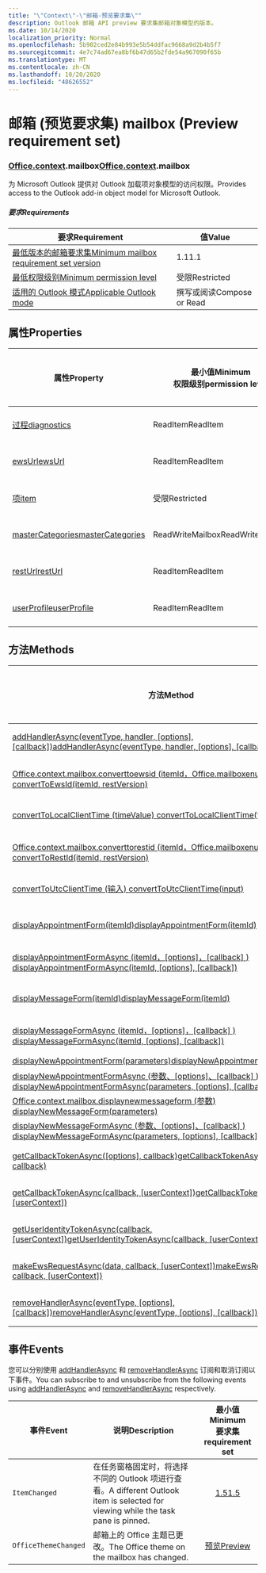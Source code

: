 ```yaml
---
title: "\"Context\"-\"邮箱-预览要求集\""
description: Outlook 邮箱 API preview 要求集邮箱对象模型的版本。
ms.date: 10/14/2020
localization_priority: Normal
ms.openlocfilehash: 5b902ced2e84b993e5b54ddfac9668a9d2b4b5f7
ms.sourcegitcommit: 4e7c74ad67ea8bf6b47d65b2fde54a967090f65b
ms.translationtype: MT
ms.contentlocale: zh-CN
ms.lasthandoff: 10/20/2020
ms.locfileid: "48626552"
---
```

# <a name="mailbox-preview-requirement-set"></a><span data-ttu-id="0eaf1-103">邮箱 (预览要求集) </span><span class="sxs-lookup"><span data-stu-id="0eaf1-103">mailbox (Preview requirement set)</span></span>

### <a name="officecontextmailbox"></a><span data-ttu-id="0eaf1-104">[Office](office.md)[.context](office.context.md).mailbox</span><span class="sxs-lookup"><span data-stu-id="0eaf1-104">[Office](office.md)[.context](office.context.md).mailbox</span></span>

<span data-ttu-id="0eaf1-105">为 Microsoft Outlook 提供对 Outlook 加载项对象模型的访问权限。</span><span class="sxs-lookup"><span data-stu-id="0eaf1-105">Provides access to the Outlook add-in object model for Microsoft Outlook.</span></span>

##### <a name="requirements"></a><span data-ttu-id="0eaf1-106">要求</span><span class="sxs-lookup"><span data-stu-id="0eaf1-106">Requirements</span></span>

|<span data-ttu-id="0eaf1-107">要求</span><span class="sxs-lookup"><span data-stu-id="0eaf1-107">Requirement</span></span>| <span data-ttu-id="0eaf1-108">值</span><span class="sxs-lookup"><span data-stu-id="0eaf1-108">Value</span></span>|
|---|---|
|[<span data-ttu-id="0eaf1-109">最低版本的邮箱要求集</span><span class="sxs-lookup"><span data-stu-id="0eaf1-109">Minimum mailbox requirement set version</span></span>](../../requirement-sets/outlook-api-requirement-sets.md)| <span data-ttu-id="0eaf1-110">1.1</span><span class="sxs-lookup"><span data-stu-id="0eaf1-110">1.1</span></span>|
|[<span data-ttu-id="0eaf1-111">最低权限级别</span><span class="sxs-lookup"><span data-stu-id="0eaf1-111">Minimum permission level</span></span>](../../../outlook/understanding-outlook-add-in-permissions.md)| <span data-ttu-id="0eaf1-112">受限</span><span class="sxs-lookup"><span data-stu-id="0eaf1-112">Restricted</span></span>|
|[<span data-ttu-id="0eaf1-113">适用的 Outlook 模式</span><span class="sxs-lookup"><span data-stu-id="0eaf1-113">Applicable Outlook mode</span></span>](../../../outlook/outlook-add-ins-overview.md#extension-points)| <span data-ttu-id="0eaf1-114">撰写或阅读</span><span class="sxs-lookup"><span data-stu-id="0eaf1-114">Compose or Read</span></span>|

## <a name="properties"></a><span data-ttu-id="0eaf1-115">属性</span><span class="sxs-lookup"><span data-stu-id="0eaf1-115">Properties</span></span>

| <span data-ttu-id="0eaf1-116">属性</span><span class="sxs-lookup"><span data-stu-id="0eaf1-116">Property</span></span> | <span data-ttu-id="0eaf1-117">最小值</span><span class="sxs-lookup"><span data-stu-id="0eaf1-117">Minimum</span></span><br><span data-ttu-id="0eaf1-118">权限级别</span><span class="sxs-lookup"><span data-stu-id="0eaf1-118">permission level</span></span> | <span data-ttu-id="0eaf1-119">型号</span><span class="sxs-lookup"><span data-stu-id="0eaf1-119">Modes</span></span> | <span data-ttu-id="0eaf1-120">返回类型</span><span class="sxs-lookup"><span data-stu-id="0eaf1-120">Return type</span></span> | <span data-ttu-id="0eaf1-121">最小值</span><span class="sxs-lookup"><span data-stu-id="0eaf1-121">Minimum</span></span><br><span data-ttu-id="0eaf1-122">要求集</span><span class="sxs-lookup"><span data-stu-id="0eaf1-122">requirement set</span></span> |
|---|---|---|---|:---:|
| [<span data-ttu-id="0eaf1-123">过程</span><span class="sxs-lookup"><span data-stu-id="0eaf1-123">diagnostics</span></span>](/javascript/api/outlook/office.mailbox?view=outlook-js-preview&preserve-view=true#diagnostics) | <span data-ttu-id="0eaf1-124">ReadItem</span><span class="sxs-lookup"><span data-stu-id="0eaf1-124">ReadItem</span></span> | <span data-ttu-id="0eaf1-125">撰写</span><span class="sxs-lookup"><span data-stu-id="0eaf1-125">Compose</span></span><br><span data-ttu-id="0eaf1-126">读取</span><span class="sxs-lookup"><span data-stu-id="0eaf1-126">Read</span></span> | [<span data-ttu-id="0eaf1-127">Diagnostics</span><span class="sxs-lookup"><span data-stu-id="0eaf1-127">Diagnostics</span></span>](/javascript/api/outlook/office.diagnostics?view=outlook-js-preview&preserve-view=true) | [<span data-ttu-id="0eaf1-128">1.1</span><span class="sxs-lookup"><span data-stu-id="0eaf1-128">1.1</span></span>](../requirement-set-1.1/outlook-requirement-set-1.1.md) |
| [<span data-ttu-id="0eaf1-129">ewsUrl</span><span class="sxs-lookup"><span data-stu-id="0eaf1-129">ewsUrl</span></span>](/javascript/api/outlook/office.mailbox?view=outlook-js-preview&preserve-view=true#ewsurl) | <span data-ttu-id="0eaf1-130">ReadItem</span><span class="sxs-lookup"><span data-stu-id="0eaf1-130">ReadItem</span></span> | <span data-ttu-id="0eaf1-131">撰写</span><span class="sxs-lookup"><span data-stu-id="0eaf1-131">Compose</span></span><br><span data-ttu-id="0eaf1-132">读取</span><span class="sxs-lookup"><span data-stu-id="0eaf1-132">Read</span></span> | <span data-ttu-id="0eaf1-133">String</span><span class="sxs-lookup"><span data-stu-id="0eaf1-133">String</span></span> | [<span data-ttu-id="0eaf1-134">1.1</span><span class="sxs-lookup"><span data-stu-id="0eaf1-134">1.1</span></span>](../requirement-set-1.1/outlook-requirement-set-1.1.md) |
| [<span data-ttu-id="0eaf1-135">项</span><span class="sxs-lookup"><span data-stu-id="0eaf1-135">item</span></span>](office.context.mailbox.item.md) | <span data-ttu-id="0eaf1-136">受限</span><span class="sxs-lookup"><span data-stu-id="0eaf1-136">Restricted</span></span> | <span data-ttu-id="0eaf1-137">撰写</span><span class="sxs-lookup"><span data-stu-id="0eaf1-137">Compose</span></span><br><span data-ttu-id="0eaf1-138">读取</span><span class="sxs-lookup"><span data-stu-id="0eaf1-138">Read</span></span> | [<span data-ttu-id="0eaf1-139">Item</span><span class="sxs-lookup"><span data-stu-id="0eaf1-139">Item</span></span>](/javascript/api/outlook/office.item?view=outlook-js-preview&preserve-view=true) | [<span data-ttu-id="0eaf1-140">1.1</span><span class="sxs-lookup"><span data-stu-id="0eaf1-140">1.1</span></span>](../requirement-set-1.1/outlook-requirement-set-1.1.md) |
| [<span data-ttu-id="0eaf1-141">masterCategories</span><span class="sxs-lookup"><span data-stu-id="0eaf1-141">masterCategories</span></span>](/javascript/api/outlook/office.mailbox?view=outlook-js-preview&preserve-view=true#mastercategories) | <span data-ttu-id="0eaf1-142">ReadWriteMailbox</span><span class="sxs-lookup"><span data-stu-id="0eaf1-142">ReadWriteMailbox</span></span> | <span data-ttu-id="0eaf1-143">撰写</span><span class="sxs-lookup"><span data-stu-id="0eaf1-143">Compose</span></span><br><span data-ttu-id="0eaf1-144">读取</span><span class="sxs-lookup"><span data-stu-id="0eaf1-144">Read</span></span> | [<span data-ttu-id="0eaf1-145">MasterCategories</span><span class="sxs-lookup"><span data-stu-id="0eaf1-145">MasterCategories</span></span>](/javascript/api/outlook/office.mastercategories?view=outlook-js-preview&preserve-view=true) | [<span data-ttu-id="0eaf1-146">1.8</span><span class="sxs-lookup"><span data-stu-id="0eaf1-146">1.8</span></span>](../requirement-set-1.8/outlook-requirement-set-1.8.md) |
| [<span data-ttu-id="0eaf1-147">restUrl</span><span class="sxs-lookup"><span data-stu-id="0eaf1-147">restUrl</span></span>](/javascript/api/outlook/office.mailbox?view=outlook-js-preview&preserve-view=true#resturl) | <span data-ttu-id="0eaf1-148">ReadItem</span><span class="sxs-lookup"><span data-stu-id="0eaf1-148">ReadItem</span></span> | <span data-ttu-id="0eaf1-149">撰写</span><span class="sxs-lookup"><span data-stu-id="0eaf1-149">Compose</span></span><br><span data-ttu-id="0eaf1-150">读取</span><span class="sxs-lookup"><span data-stu-id="0eaf1-150">Read</span></span> | <span data-ttu-id="0eaf1-151">String</span><span class="sxs-lookup"><span data-stu-id="0eaf1-151">String</span></span> | [<span data-ttu-id="0eaf1-152">1.5</span><span class="sxs-lookup"><span data-stu-id="0eaf1-152">1.5</span></span>](../requirement-set-1.5/outlook-requirement-set-1.5.md) |
| [<span data-ttu-id="0eaf1-153">userProfile</span><span class="sxs-lookup"><span data-stu-id="0eaf1-153">userProfile</span></span>](/javascript/api/outlook/office.mailbox?view=outlook-js-preview&preserve-view=true#userprofile) | <span data-ttu-id="0eaf1-154">ReadItem</span><span class="sxs-lookup"><span data-stu-id="0eaf1-154">ReadItem</span></span> | <span data-ttu-id="0eaf1-155">撰写</span><span class="sxs-lookup"><span data-stu-id="0eaf1-155">Compose</span></span><br><span data-ttu-id="0eaf1-156">读取</span><span class="sxs-lookup"><span data-stu-id="0eaf1-156">Read</span></span> | [<span data-ttu-id="0eaf1-157">UserProfile</span><span class="sxs-lookup"><span data-stu-id="0eaf1-157">UserProfile</span></span>](/javascript/api/outlook/office.userprofile?view=outlook-js-preview&preserve-view=true) | [<span data-ttu-id="0eaf1-158">1.1</span><span class="sxs-lookup"><span data-stu-id="0eaf1-158">1.1</span></span>](../requirement-set-1.1/outlook-requirement-set-1.1.md) |

## <a name="methods"></a><span data-ttu-id="0eaf1-159">方法</span><span class="sxs-lookup"><span data-stu-id="0eaf1-159">Methods</span></span>

| <span data-ttu-id="0eaf1-160">方法</span><span class="sxs-lookup"><span data-stu-id="0eaf1-160">Method</span></span> | <span data-ttu-id="0eaf1-161">最小值</span><span class="sxs-lookup"><span data-stu-id="0eaf1-161">Minimum</span></span><br><span data-ttu-id="0eaf1-162">权限级别</span><span class="sxs-lookup"><span data-stu-id="0eaf1-162">permission level</span></span> | <span data-ttu-id="0eaf1-163">型号</span><span class="sxs-lookup"><span data-stu-id="0eaf1-163">Modes</span></span> | <span data-ttu-id="0eaf1-164">最小值</span><span class="sxs-lookup"><span data-stu-id="0eaf1-164">Minimum</span></span><br><span data-ttu-id="0eaf1-165">要求集</span><span class="sxs-lookup"><span data-stu-id="0eaf1-165">requirement set</span></span> |
|---|---|---|:---:|
| <span data-ttu-id="0eaf1-166">[addHandlerAsync(eventType, handler, [options], [callback])](/javascript/api/outlook/office.mailbox?view=outlook-js-preview&preserve-view=true#addhandlerasync-eventtype--handler--options--callback-)</span><span class="sxs-lookup"><span data-stu-id="0eaf1-166">[addHandlerAsync(eventType, handler, [options], [callback])](/javascript/api/outlook/office.mailbox?view=outlook-js-preview&preserve-view=true#addhandlerasync-eventtype--handler--options--callback-)</span></span> | <span data-ttu-id="0eaf1-167">ReadItem</span><span class="sxs-lookup"><span data-stu-id="0eaf1-167">ReadItem</span></span> | <span data-ttu-id="0eaf1-168">撰写</span><span class="sxs-lookup"><span data-stu-id="0eaf1-168">Compose</span></span><br><span data-ttu-id="0eaf1-169">读取</span><span class="sxs-lookup"><span data-stu-id="0eaf1-169">Read</span></span> | [<span data-ttu-id="0eaf1-170">1.5</span><span class="sxs-lookup"><span data-stu-id="0eaf1-170">1.5</span></span>](../requirement-set-1.5/outlook-requirement-set-1.5.md) |
| [<span data-ttu-id="0eaf1-171">Office.context.mailbox.converttoewsid (itemId，Office.mailboxenums.restversion) </span><span class="sxs-lookup"><span data-stu-id="0eaf1-171">convertToEwsId(itemId, restVersion)</span></span>](/javascript/api/outlook/office.mailbox?view=outlook-js-preview&preserve-view=true#converttoewsid-itemid--restversion-) | <span data-ttu-id="0eaf1-172">受限</span><span class="sxs-lookup"><span data-stu-id="0eaf1-172">Restricted</span></span> | <span data-ttu-id="0eaf1-173">撰写</span><span class="sxs-lookup"><span data-stu-id="0eaf1-173">Compose</span></span><br><span data-ttu-id="0eaf1-174">读取</span><span class="sxs-lookup"><span data-stu-id="0eaf1-174">Read</span></span> | [<span data-ttu-id="0eaf1-175">1.3</span><span class="sxs-lookup"><span data-stu-id="0eaf1-175">1.3</span></span>](../requirement-set-1.3/outlook-requirement-set-1.3.md) |
| [<span data-ttu-id="0eaf1-176">convertToLocalClientTime (timeValue) </span><span class="sxs-lookup"><span data-stu-id="0eaf1-176">convertToLocalClientTime(timeValue)</span></span>](/javascript/api/outlook/office.mailbox?view=outlook-js-preview&preserve-view=true#converttolocalclienttime-timevalue-) | <span data-ttu-id="0eaf1-177">ReadItem</span><span class="sxs-lookup"><span data-stu-id="0eaf1-177">ReadItem</span></span> | <span data-ttu-id="0eaf1-178">撰写</span><span class="sxs-lookup"><span data-stu-id="0eaf1-178">Compose</span></span><br><span data-ttu-id="0eaf1-179">读取</span><span class="sxs-lookup"><span data-stu-id="0eaf1-179">Read</span></span> | [<span data-ttu-id="0eaf1-180">1.1</span><span class="sxs-lookup"><span data-stu-id="0eaf1-180">1.1</span></span>](../requirement-set-1.1/outlook-requirement-set-1.1.md) |
| [<span data-ttu-id="0eaf1-181">Office.context.mailbox.converttorestid (itemId，Office.mailboxenums.restversion) </span><span class="sxs-lookup"><span data-stu-id="0eaf1-181">convertToRestId(itemId, restVersion)</span></span>](/javascript/api/outlook/office.mailbox?view=outlook-js-preview&preserve-view=true#converttorestid-itemid--restversion-) | <span data-ttu-id="0eaf1-182">受限</span><span class="sxs-lookup"><span data-stu-id="0eaf1-182">Restricted</span></span> | <span data-ttu-id="0eaf1-183">撰写</span><span class="sxs-lookup"><span data-stu-id="0eaf1-183">Compose</span></span><br><span data-ttu-id="0eaf1-184">读取</span><span class="sxs-lookup"><span data-stu-id="0eaf1-184">Read</span></span> | [<span data-ttu-id="0eaf1-185">1.3</span><span class="sxs-lookup"><span data-stu-id="0eaf1-185">1.3</span></span>](../requirement-set-1.3/outlook-requirement-set-1.3.md) |
| [<span data-ttu-id="0eaf1-186">convertToUtcClientTime (输入) </span><span class="sxs-lookup"><span data-stu-id="0eaf1-186">convertToUtcClientTime(input)</span></span>](/javascript/api/outlook/office.mailbox?view=outlook-js-preview&preserve-view=true#converttoutcclienttime-input-) | <span data-ttu-id="0eaf1-187">ReadItem</span><span class="sxs-lookup"><span data-stu-id="0eaf1-187">ReadItem</span></span> | <span data-ttu-id="0eaf1-188">撰写</span><span class="sxs-lookup"><span data-stu-id="0eaf1-188">Compose</span></span><br><span data-ttu-id="0eaf1-189">读取</span><span class="sxs-lookup"><span data-stu-id="0eaf1-189">Read</span></span> | [<span data-ttu-id="0eaf1-190">1.1</span><span class="sxs-lookup"><span data-stu-id="0eaf1-190">1.1</span></span>](../requirement-set-1.1/outlook-requirement-set-1.1.md) |
| [<span data-ttu-id="0eaf1-191">displayAppointmentForm(itemId)</span><span class="sxs-lookup"><span data-stu-id="0eaf1-191">displayAppointmentForm(itemId)</span></span>](/javascript/api/outlook/office.mailbox?view=outlook-js-preview&preserve-view=true#displayappointmentform-itemid-) | <span data-ttu-id="0eaf1-192">ReadItem</span><span class="sxs-lookup"><span data-stu-id="0eaf1-192">ReadItem</span></span> | <span data-ttu-id="0eaf1-193">撰写</span><span class="sxs-lookup"><span data-stu-id="0eaf1-193">Compose</span></span><br><span data-ttu-id="0eaf1-194">读取</span><span class="sxs-lookup"><span data-stu-id="0eaf1-194">Read</span></span> | [<span data-ttu-id="0eaf1-195">1.1</span><span class="sxs-lookup"><span data-stu-id="0eaf1-195">1.1</span></span>](../requirement-set-1.1/outlook-requirement-set-1.1.md) |
| <span data-ttu-id="0eaf1-196">[displayAppointmentFormAsync (itemId，[options]，[callback] ) ](/javascript/api/outlook/office.mailbox?view=outlook-js-preview&preserve-view=true#displayappointmentform-itemid--options--callback-)</span><span class="sxs-lookup"><span data-stu-id="0eaf1-196">[displayAppointmentFormAsync(itemId, [options], [callback])](/javascript/api/outlook/office.mailbox?view=outlook-js-preview&preserve-view=true#displayappointmentform-itemid--options--callback-)</span></span> | <span data-ttu-id="0eaf1-197">ReadItem</span><span class="sxs-lookup"><span data-stu-id="0eaf1-197">ReadItem</span></span> | <span data-ttu-id="0eaf1-198">撰写</span><span class="sxs-lookup"><span data-stu-id="0eaf1-198">Compose</span></span><br><span data-ttu-id="0eaf1-199">读取</span><span class="sxs-lookup"><span data-stu-id="0eaf1-199">Read</span></span> | [<span data-ttu-id="0eaf1-200">1.9</span><span class="sxs-lookup"><span data-stu-id="0eaf1-200">1.9</span></span>](../requirement-set-1.9/outlook-requirement-set-1.9.md) |
| [<span data-ttu-id="0eaf1-201">displayMessageForm(itemId)</span><span class="sxs-lookup"><span data-stu-id="0eaf1-201">displayMessageForm(itemId)</span></span>](/javascript/api/outlook/office.mailbox?view=outlook-js-preview&preserve-view=true#displaymessageform-itemid-) | <span data-ttu-id="0eaf1-202">ReadItem</span><span class="sxs-lookup"><span data-stu-id="0eaf1-202">ReadItem</span></span> | <span data-ttu-id="0eaf1-203">撰写</span><span class="sxs-lookup"><span data-stu-id="0eaf1-203">Compose</span></span><br><span data-ttu-id="0eaf1-204">读取</span><span class="sxs-lookup"><span data-stu-id="0eaf1-204">Read</span></span> | [<span data-ttu-id="0eaf1-205">1.1</span><span class="sxs-lookup"><span data-stu-id="0eaf1-205">1.1</span></span>](../requirement-set-1.1/outlook-requirement-set-1.1.md) |
| <span data-ttu-id="0eaf1-206">[displayMessageFormAsync (itemId，[options]，[callback] ) ](/javascript/api/outlook/office.mailbox?view=outlook-js-preview&preserve-view=true#displaymessageform-itemid--options--callback-)</span><span class="sxs-lookup"><span data-stu-id="0eaf1-206">[displayMessageFormAsync(itemId, [options], [callback])](/javascript/api/outlook/office.mailbox?view=outlook-js-preview&preserve-view=true#displaymessageform-itemid--options--callback-)</span></span> | <span data-ttu-id="0eaf1-207">ReadItem</span><span class="sxs-lookup"><span data-stu-id="0eaf1-207">ReadItem</span></span> | <span data-ttu-id="0eaf1-208">撰写</span><span class="sxs-lookup"><span data-stu-id="0eaf1-208">Compose</span></span><br><span data-ttu-id="0eaf1-209">读取</span><span class="sxs-lookup"><span data-stu-id="0eaf1-209">Read</span></span> | [<span data-ttu-id="0eaf1-210">1.9</span><span class="sxs-lookup"><span data-stu-id="0eaf1-210">1.9</span></span>](../requirement-set-1.9/outlook-requirement-set-1.9.md) |
| [<span data-ttu-id="0eaf1-211">displayNewAppointmentForm(parameters)</span><span class="sxs-lookup"><span data-stu-id="0eaf1-211">displayNewAppointmentForm(parameters)</span></span>](/javascript/api/outlook/office.mailbox?view=outlook-js-preview&preserve-view=true#displaynewappointmentform-parameters-) | <span data-ttu-id="0eaf1-212">ReadItem</span><span class="sxs-lookup"><span data-stu-id="0eaf1-212">ReadItem</span></span> | <span data-ttu-id="0eaf1-213">读取</span><span class="sxs-lookup"><span data-stu-id="0eaf1-213">Read</span></span> | [<span data-ttu-id="0eaf1-214">1.1</span><span class="sxs-lookup"><span data-stu-id="0eaf1-214">1.1</span></span>](../requirement-set-1.1/outlook-requirement-set-1.1.md) |
| <span data-ttu-id="0eaf1-215">[displayNewAppointmentFormAsync (参数、[options]、[callback] ) ](/javascript/api/outlook/office.mailbox?view=outlook-js-preview&preserve-view=true#displaynewappointmentform-parameters--options--callback-)</span><span class="sxs-lookup"><span data-stu-id="0eaf1-215">[displayNewAppointmentFormAsync(parameters, [options], [callback])](/javascript/api/outlook/office.mailbox?view=outlook-js-preview&preserve-view=true#displaynewappointmentform-parameters--options--callback-)</span></span> | <span data-ttu-id="0eaf1-216">ReadItem</span><span class="sxs-lookup"><span data-stu-id="0eaf1-216">ReadItem</span></span> | <span data-ttu-id="0eaf1-217">读取</span><span class="sxs-lookup"><span data-stu-id="0eaf1-217">Read</span></span> | [<span data-ttu-id="0eaf1-218">1.9</span><span class="sxs-lookup"><span data-stu-id="0eaf1-218">1.9</span></span>](../requirement-set-1.9/outlook-requirement-set-1.9.md) |
| [<span data-ttu-id="0eaf1-219">Office.context.mailbox.displaynewmessageform (参数) </span><span class="sxs-lookup"><span data-stu-id="0eaf1-219">displayNewMessageForm(parameters)</span></span>](/javascript/api/outlook/office.mailbox?view=outlook-js-preview&preserve-view=true#displaynewmessageform-parameters-) | <span data-ttu-id="0eaf1-220">ReadItem</span><span class="sxs-lookup"><span data-stu-id="0eaf1-220">ReadItem</span></span> | <span data-ttu-id="0eaf1-221">读取</span><span class="sxs-lookup"><span data-stu-id="0eaf1-221">Read</span></span> | [<span data-ttu-id="0eaf1-222">1.6</span><span class="sxs-lookup"><span data-stu-id="0eaf1-222">1.6</span></span>](../requirement-set-1.6/outlook-requirement-set-1.6.md) |
| <span data-ttu-id="0eaf1-223">[displayNewMessageFormAsync (参数、[options]、[callback] ) ](/javascript/api/outlook/office.mailbox?view=outlook-js-preview&preserve-view=true#displaynewmessageform-parameters--options--callback-)</span><span class="sxs-lookup"><span data-stu-id="0eaf1-223">[displayNewMessageFormAsync(parameters, [options], [callback])](/javascript/api/outlook/office.mailbox?view=outlook-js-preview&preserve-view=true#displaynewmessageform-parameters--options--callback-)</span></span> | <span data-ttu-id="0eaf1-224">ReadItem</span><span class="sxs-lookup"><span data-stu-id="0eaf1-224">ReadItem</span></span> | <span data-ttu-id="0eaf1-225">读取</span><span class="sxs-lookup"><span data-stu-id="0eaf1-225">Read</span></span> | [<span data-ttu-id="0eaf1-226">1.9</span><span class="sxs-lookup"><span data-stu-id="0eaf1-226">1.9</span></span>](../requirement-set-1.9/outlook-requirement-set-1.9.md) |
| <span data-ttu-id="0eaf1-227">[getCallbackTokenAsync([options], callback)](/javascript/api/outlook/office.mailbox?view=outlook-js-preview&preserve-view=true#getcallbacktokenasync-options--callback-)</span><span class="sxs-lookup"><span data-stu-id="0eaf1-227">[getCallbackTokenAsync([options], callback)](/javascript/api/outlook/office.mailbox?view=outlook-js-preview&preserve-view=true#getcallbacktokenasync-options--callback-)</span></span> | <span data-ttu-id="0eaf1-228">ReadItem</span><span class="sxs-lookup"><span data-stu-id="0eaf1-228">ReadItem</span></span> | <span data-ttu-id="0eaf1-229">撰写</span><span class="sxs-lookup"><span data-stu-id="0eaf1-229">Compose</span></span><br><span data-ttu-id="0eaf1-230">读取</span><span class="sxs-lookup"><span data-stu-id="0eaf1-230">Read</span></span> | [<span data-ttu-id="0eaf1-231">1.5</span><span class="sxs-lookup"><span data-stu-id="0eaf1-231">1.5</span></span>](../requirement-set-1.5/outlook-requirement-set-1.5.md) |
| <span data-ttu-id="0eaf1-232">[getCallbackTokenAsync(callback, [userContext])](/javascript/api/outlook/office.mailbox?view=outlook-js-preview&preserve-view=true#getcallbacktokenasync-callback--usercontext-)</span><span class="sxs-lookup"><span data-stu-id="0eaf1-232">[getCallbackTokenAsync(callback, [userContext])](/javascript/api/outlook/office.mailbox?view=outlook-js-preview&preserve-view=true#getcallbacktokenasync-callback--usercontext-)</span></span> | <span data-ttu-id="0eaf1-233">ReadItem</span><span class="sxs-lookup"><span data-stu-id="0eaf1-233">ReadItem</span></span> | <span data-ttu-id="0eaf1-234">撰写</span><span class="sxs-lookup"><span data-stu-id="0eaf1-234">Compose</span></span><br><span data-ttu-id="0eaf1-235">读取</span><span class="sxs-lookup"><span data-stu-id="0eaf1-235">Read</span></span> | [<span data-ttu-id="0eaf1-236">1.3</span><span class="sxs-lookup"><span data-stu-id="0eaf1-236">1.3</span></span>](../requirement-set-1.3/outlook-requirement-set-1.3.md)<br>[<span data-ttu-id="0eaf1-237">1.1</span><span class="sxs-lookup"><span data-stu-id="0eaf1-237">1.1</span></span>](../requirement-set-1.1/outlook-requirement-set-1.1.md) |
| <span data-ttu-id="0eaf1-238">[getUserIdentityTokenAsync(callback, [userContext])](/javascript/api/outlook/office.mailbox?view=outlook-js-preview&preserve-view=true#getuseridentitytokenasync-callback--usercontext-)</span><span class="sxs-lookup"><span data-stu-id="0eaf1-238">[getUserIdentityTokenAsync(callback, [userContext])](/javascript/api/outlook/office.mailbox?view=outlook-js-preview&preserve-view=true#getuseridentitytokenasync-callback--usercontext-)</span></span> | <span data-ttu-id="0eaf1-239">ReadItem</span><span class="sxs-lookup"><span data-stu-id="0eaf1-239">ReadItem</span></span> | <span data-ttu-id="0eaf1-240">撰写</span><span class="sxs-lookup"><span data-stu-id="0eaf1-240">Compose</span></span><br><span data-ttu-id="0eaf1-241">读取</span><span class="sxs-lookup"><span data-stu-id="0eaf1-241">Read</span></span> | [<span data-ttu-id="0eaf1-242">1.1</span><span class="sxs-lookup"><span data-stu-id="0eaf1-242">1.1</span></span>](../requirement-set-1.1/outlook-requirement-set-1.1.md) |
| <span data-ttu-id="0eaf1-243">[makeEwsRequestAsync(data, callback, [userContext])](/javascript/api/outlook/office.mailbox?view=outlook-js-preview&preserve-view=true#makeewsrequestasync-data--callback--usercontext-)</span><span class="sxs-lookup"><span data-stu-id="0eaf1-243">[makeEwsRequestAsync(data, callback, [userContext])](/javascript/api/outlook/office.mailbox?view=outlook-js-preview&preserve-view=true#makeewsrequestasync-data--callback--usercontext-)</span></span> | <span data-ttu-id="0eaf1-244">ReadWriteMailbox</span><span class="sxs-lookup"><span data-stu-id="0eaf1-244">ReadWriteMailbox</span></span> | <span data-ttu-id="0eaf1-245">撰写</span><span class="sxs-lookup"><span data-stu-id="0eaf1-245">Compose</span></span><br><span data-ttu-id="0eaf1-246">读取</span><span class="sxs-lookup"><span data-stu-id="0eaf1-246">Read</span></span> | [<span data-ttu-id="0eaf1-247">1.1</span><span class="sxs-lookup"><span data-stu-id="0eaf1-247">1.1</span></span>](../requirement-set-1.1/outlook-requirement-set-1.1.md) |
| <span data-ttu-id="0eaf1-248">[removeHandlerAsync(eventType, [options], [callback])](/javascript/api/outlook/office.mailbox?view=outlook-js-preview&preserve-view=true#removehandlerasync-eventtype--options--callback-)</span><span class="sxs-lookup"><span data-stu-id="0eaf1-248">[removeHandlerAsync(eventType, [options], [callback])](/javascript/api/outlook/office.mailbox?view=outlook-js-preview&preserve-view=true#removehandlerasync-eventtype--options--callback-)</span></span> | <span data-ttu-id="0eaf1-249">ReadItem</span><span class="sxs-lookup"><span data-stu-id="0eaf1-249">ReadItem</span></span> | <span data-ttu-id="0eaf1-250">撰写</span><span class="sxs-lookup"><span data-stu-id="0eaf1-250">Compose</span></span><br><span data-ttu-id="0eaf1-251">读取</span><span class="sxs-lookup"><span data-stu-id="0eaf1-251">Read</span></span> | [<span data-ttu-id="0eaf1-252">1.5</span><span class="sxs-lookup"><span data-stu-id="0eaf1-252">1.5</span></span>](../requirement-set-1.5/outlook-requirement-set-1.5.md) |

## <a name="events"></a><span data-ttu-id="0eaf1-253">事件</span><span class="sxs-lookup"><span data-stu-id="0eaf1-253">Events</span></span>

<span data-ttu-id="0eaf1-254">您可以分别使用 [addHandlerAsync](/javascript/api/outlook/office.mailbox?view=outlook-js-preview&preserve-view=true#addhandlerasync-eventtype--handler--options--callback-) 和 [removeHandlerAsync](/javascript/api/outlook/office.mailbox?view=outlook-js-preview&preserve-view=true#removehandlerasync-eventtype--options--callback-) 订阅和取消订阅以下事件。</span><span class="sxs-lookup"><span data-stu-id="0eaf1-254">You can subscribe to and unsubscribe from the following events using [addHandlerAsync](/javascript/api/outlook/office.mailbox?view=outlook-js-preview&preserve-view=true#addhandlerasync-eventtype--handler--options--callback-) and [removeHandlerAsync](/javascript/api/outlook/office.mailbox?view=outlook-js-preview&preserve-view=true#removehandlerasync-eventtype--options--callback-) respectively.</span></span>

| <span data-ttu-id="0eaf1-255">事件</span><span class="sxs-lookup"><span data-stu-id="0eaf1-255">Event</span></span> | <span data-ttu-id="0eaf1-256">说明</span><span class="sxs-lookup"><span data-stu-id="0eaf1-256">Description</span></span> | <span data-ttu-id="0eaf1-257">最小值</span><span class="sxs-lookup"><span data-stu-id="0eaf1-257">Minimum</span></span><br><span data-ttu-id="0eaf1-258">要求集</span><span class="sxs-lookup"><span data-stu-id="0eaf1-258">requirement set</span></span> |
|---|---|:---:|
|`ItemChanged`| <span data-ttu-id="0eaf1-259">在任务窗格固定时，将选择不同的 Outlook 项进行查看。</span><span class="sxs-lookup"><span data-stu-id="0eaf1-259">A different Outlook item is selected for viewing while the task pane is pinned.</span></span> | [<span data-ttu-id="0eaf1-260">1.5</span><span class="sxs-lookup"><span data-stu-id="0eaf1-260">1.5</span></span>](../requirement-set-1.5/outlook-requirement-set-1.5.md) |
|`OfficeThemeChanged`| <span data-ttu-id="0eaf1-261">邮箱上的 Office 主题已更改。</span><span class="sxs-lookup"><span data-stu-id="0eaf1-261">The Office theme on the mailbox has changed.</span></span> | [<span data-ttu-id="0eaf1-262">预览</span><span class="sxs-lookup"><span data-stu-id="0eaf1-262">Preview</span></span>](../preview-requirement-set/outlook-requirement-set-preview.md) |
